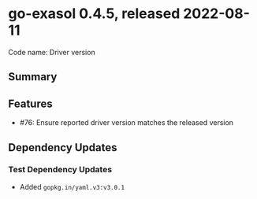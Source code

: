 # go-exasol 0.4.5, released 2022-08-11

Code name: Driver version

## Summary

## Features

* #76: Ensure reported driver version matches the released version

## Dependency Updates

### Test Dependency Updates

* Added `gopkg.in/yaml.v3:v3.0.1`

